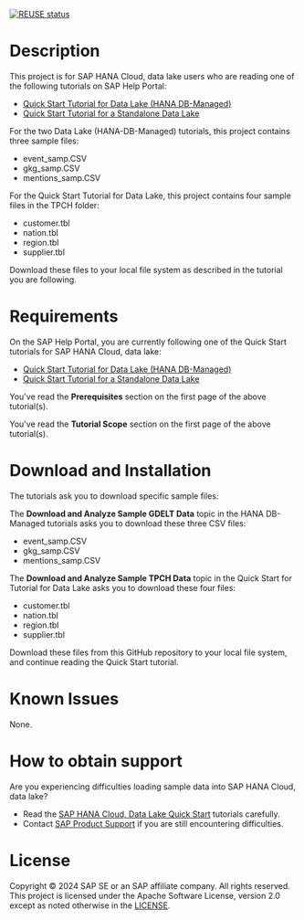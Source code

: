 [![REUSE status](https://api.reuse.software/badge/github.com/SAP-samples/hana-cloud-relational-data-lake-onboarding)](https://api.reuse.software/info/github.com/SAP-samples/hana-cloud-relational-data-lake-onboarding)

# Description

This project is for SAP HANA Cloud, data lake users who are reading one of the following tutorials on SAP Help Portal:

- [Quick Start Tutorial for Data Lake (HANA DB-Managed)](https://help.sap.com/docs/SAP_HANA_DATA_LAKE/c005245f608a4040842af487f546192a/8ae85b53fe0c4c9b957a77e79299cb8c.html)
- [Quick Start Tutorial for a Standalone Data Lake](https://help.sap.com/docs/SAP_HANA_DATA_LAKE/a89a80f984f21015b2b2c84d2498d36d/02710372f294441a9f2c7874763232b6.html)

For the two Data Lake (HANA-DB-Managed) tutorials, this project contains three sample files:

- event_samp.CSV
- gkg_samp.CSV
- mentions_samp.CSV

For the Quick Start Tutorial for Data Lake, this project contains four sample files in the TPCH folder:

- customer.tbl
- nation.tbl
- region.tbl
- supplier.tbl

Download these files to your local file system as described in the tutorial you are following.

# Requirements

On the SAP Help Portal, you are currently following one of the Quick Start tutorials for SAP HANA Cloud, data lake:

- [Quick Start Tutorial for Data Lake (HANA DB-Managed)](https://help.sap.com/docs/SAP_HANA_DATA_LAKE/c005245f608a4040842af487f546192a/8ae85b53fe0c4c9b957a77e79299cb8c.html)
- [Quick Start Tutorial for a Standalone Data Lake](https://help.sap.com/docs/SAP_HANA_DATA_LAKE/a89a80f984f21015b2b2c84d2498d36d/02710372f294441a9f2c7874763232b6.html)

You've read the **Prerequisites** section on the first page of the above tutorial(s).

You've read the **Tutorial Scope** section on the first page of the above tutorial(s).

# Download and Installation

The tutorials ask you to download specific sample files:

The **Download and Analyze Sample GDELT Data** topic in the HANA DB-Managed tutorials asks you to download these three CSV files:

- event_samp.CSV
- gkg_samp.CSV
- mentions_samp.CSV

The **Download and Analyze Sample TPCH Data** topic in the Quick Start for Tutorial for Data Lake asks you to download these four files:

- customer.tbl
- nation.tbl
- region.tbl
- supplier.tbl

Download these files from this GitHub repository to your local file system, and continue reading the Quick Start tutorial.

# Known Issues
None.

# How to obtain support
Are you experiencing difficulties loading sample data into SAP HANA Cloud, data lake?
- Read the [SAP HANA Cloud, Data Lake Quick Start](https://help.sap.com/viewer/product/SAP_HANA_DATA_LAKE/) tutorials carefully.
- Contact [SAP Product Support](https://support.sap.com/en/my-support/product-support.html) if you are still encountering difficulties.

# License
Copyright © 2024 SAP SE or an SAP affiliate company. All rights reserved. This project is licensed under the Apache Software License, version 2.0 except as noted otherwise in the  [LICENSE](LICENSES/Apache-2.0.txt).

